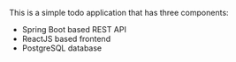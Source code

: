 This is a simple todo application that has three components:
* Spring Boot based REST API
* ReactJS based frontend
* PostgreSQL database